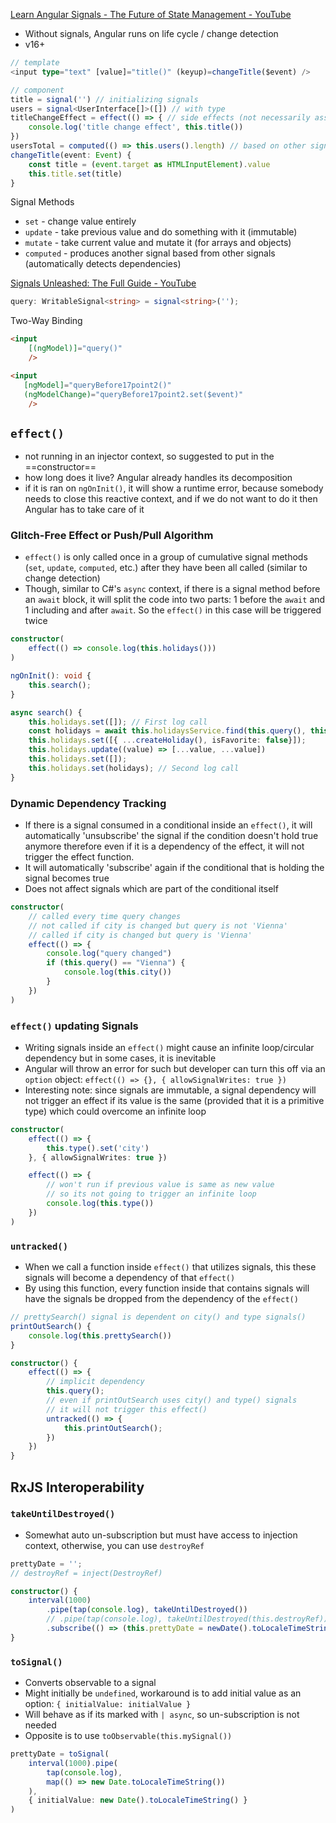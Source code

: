 [Learn Angular Signals - The Future of State Management - YouTube](https://www.youtube.com/watch?v=RLoACfLYwPs)
- Without signals, Angular runs on life cycle / change detection
- v16+

```ts
// template
<input type="text" [value]="title()" (keyup)=changeTitle($event) />

// component
title = signal('') // initializing signals
users = signal<UserInterface[]>([]) // with type
titleChangeEffect = effect(() => { // side effects (not necessarily assigned to a variable but must be initialized in the constructor)
	console.log('title change effect', this.title())
})
usersTotal = computed(() => this.users().length) // based on other signals
changeTitle(event: Event) {
	const title = (event.target as HTMLInputElement).value
	this.title.set(title)
}
```

Signal Methods
- `set` - change value entirely
- `update` - take previous value and do something with it (immutable)
- `mutate` - take current value and mutate it (for arrays and objects)
- `computed` - produces another signal based from other signals (automatically detects dependencies)

[Signals Unleashed: The Full Guide - YouTube](https://www.youtube.com/watch?v=6W6gycuhiN0)
```ts
query: WritableSignal<string> = signal<string>('');
```

Two-Way Binding
```html
<input 
	[(ngModel)]="query()"	   
	/>

<input
   [ngModel]="queryBefore17point2()"
   (ngModelChange)="queryBefore17point2.set($event)"
	/>
```

## `effect()`
- not running in an injector context, so suggested to put in the ==constructor==
- how long does it live? Angular already handles its decomposition
- if it is ran on `ngOnInit()`, it will show a runtime error, because somebody needs to close this reactive context, and if we do not want to do it then Angular has to take care of it

### Glitch-Free Effect or Push/Pull Algorithm
- `effect()` is only called once in a group of cumulative signal methods (`set`, `update`, `computed`, etc.) after they have been all called (similar to change detection)
- Though, similar to C#'s `async` context, if there is a signal method before an `await` block, it will split the code into two parts: 1 before the `await` and 1 including and after `await`. So the `effect()` in this case will be triggered twice
```ts
constructor(
    effect(() => console.log(this.holidays()))
)

ngOnInit(): void {
    this.search();
}

async search() {
    this.holidays.set([]); // First log call
    const holidays = await this.holidaysService.find(this.query(), this.type());
    this.holidays.set([{ ...createHoliday(), isFavorite: false}]);
    this.holidays.update((value) => [...value, ...value])
    this.holidays.set([]);
    this.holidays.set(holidays); // Second log call
}
```

### Dynamic Dependency Tracking
- If there is a signal consumed in a conditional inside an `effect()`, it will automatically 'unsubscribe' the signal if the condition doesn't hold true anymore therefore even if it is a dependency of the effect, it will not trigger the effect function. 
- It will automatically 'subscribe' again if the conditional that is holding the signal becomes true
- Does not affect signals which are part of the conditional itself
```ts
constructor(
	// called every time query changes
	// not called if city is changed but query is not 'Vienna'
	// called if city is changed but query is 'Vienna'
    effect(() => {
	    console.log("query changed")
	    if (this.query() == "Vienna") {
		    console.log(this.city())
	    }
    })
)
```

### `effect()` updating Signals
- Writing signals inside an `effect()` might cause an infinite loop/circular dependency but in some cases, it is inevitable
- Angular will throw an error for such but developer can turn this off via an `option` object: `effect(() => {}, { allowSignalWrites: true })`
- Interesting note: since signals are immutable, a signal dependency will not trigger an effect if its value is the same (provided that it is a primitive type) which could overcome an infinite loop
```ts
constructor(
    effect(() => {
		this.type().set('city')
    }, { allowSignalWrites: true })

    effect(() => {
	    // won't run if previous value is same as new value
	    // so its not going to trigger an infinite loop
	    console.log(this.type())
    })
)
```

### `untracked()`
- When we call a function inside `effect()` that utilizes signals, this these signals will become a dependency of that `effect()`
- By using this function, every function inside that contains signals will have the signals be dropped from the dependency of the `effect()`
```ts
// prettySearch() signal is dependent on city() and type signals()
printOutSearch() {
	console.log(this.prettySearch())
}

constructor() {
	effect(() => {
		// implicit dependency
		this.query();
	    // even if printOutSearch uses city() and type() signals
	    // it will not trigger this effect()
		untracked(() => {
			this.printOutSearch();
		})
	})
}
```

## RxJS Interoperability
### `takeUntilDestroyed()`
- Somewhat auto un-subscription but must have access to injection context, otherwise, you can use `destroyRef`
```ts
prettyDate = '';
// destroyRef = inject(DestroyRef)

constructor() {
	interval(1000)
		.pipe(tap(console.log), takeUntilDestroyed())
		// .pipe(tap(console.log), takeUntilDestroyed(this.destroyRef))
		.subscribe(() => (this.prettyDate = newDate().toLocaleTimeString()))
}
```

### `toSignal()`
- Converts observable to a signal
- Might initially be `undefined`, workaround is to add initial value as an option: `{ initialValue: initialValue }`
- Will behave as if its marked with `| async`, so un-subscription is not needed
- Opposite is to use `toObservable(this.mySignal())`
```ts
prettyDate = toSignal(
	interval(1000).pipe(
		tap(console.log), 
		map(() => new Date.toLocaleTimeString())
	),
	{ initialValue: new Date().toLocaleTimeString() }
)
```